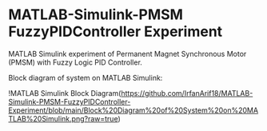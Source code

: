 # MATLAB-Simulink-PMSM FuzzyPIDController Experiment
MATLAB Simulink experiment of Permanent Magnet Synchronous Motor (PMSM) with Fuzzy Logic PID Controller. 

Block diagram of system on MATLAB Simulink:

!MATLAB Simulink Block Diagram(https://github.com/IrfanArif18/MATLAB-Simulink-PMSM-FuzzyPIDController-Experiment/blob/main/Block%20Diagram%20of%20System%20on%20MATLAB%20Simulink.png?raw=true)
